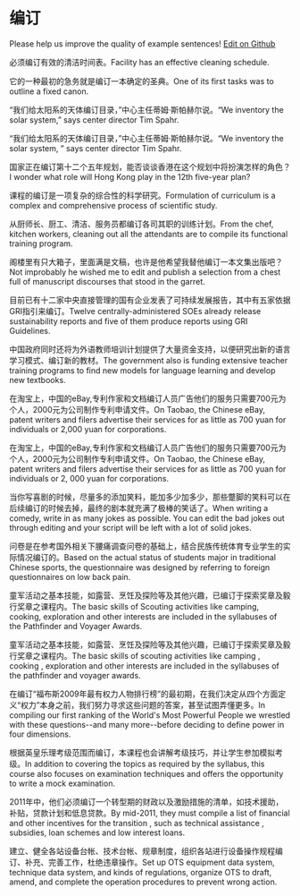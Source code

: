 # 编订

Please help us improve the quality of example sentences! [Edit on Github](https://github.com/jiyushe/jiyu-example-sentence-source/blob/main/chinese/bianding.md)

<p><span class="chinese">必须编订有效的清洁时间表。</span><span class="english">Facility has an effective cleaning schedule.</span></p>

<p><span class="chinese">它的一种最初的急务就是编订一本确定的圣典。</span><span class="english">One of its first tasks was to outline a fixed canon.</span></p>

<p><span class="chinese">“我们给太阳系的天体编订目录，”中心主任蒂姆·斯帕赫尔说。</span><span class="english">“We inventory the solar system,” says center director Tim Spahr.</span></p>

<p><span class="chinese">“我们给太阳系的天体编订目录，”中心主任蒂姆·斯帕赫尔说。</span><span class="english">“We inventory the solar system, ” says center director Tim Spahr.</span></p>

<p><span class="chinese">国家正在编订第十二个五年规划，能否谈谈香港在这个规划中将扮演怎样的角色？</span><span class="english">I wonder what role will Hong Kong play in the 12th five-year plan?</span></p>

<p><span class="chinese">课程的编订是一项复杂的综合性的科学研究。</span><span class="english">Formulation of curriculum is a complex and comprehensive process of scientific study.</span></p>

<p><span class="chinese">从厨师长、厨工、清洁、服务员都编订各司其职的训练计划。</span><span class="english">From the chef, kitchen workers, cleaning out all the attendants are to compile its functional training program.</span></p>

<p><span class="chinese">阁楼里有只大箱子，里面满是文稿，也许是他希望我替他编订一本文集出版吧？</span><span class="english">Not improbably he wished me to edit and publish a selection from a chest full of manuscript discourses that stood in the garret.</span></p>

<p><span class="chinese">目前已有十二家中央直接管理的国有企业发表了可持续发展报告，其中有五家依据GRI指引来编订。</span><span class="english">Twelve centrally-administered SOEs already release sustainability reports and five of them produce reports using GRI Guidelines.</span></p>

<p><span class="chinese">中国政府同时还将为外语教师培训计划提供了大量资金支持，以便研究出新的语言学习模式、编订新的教材。</span><span class="english">The government also is funding extensive teacher training programs to find new models for language learning and develop new textbooks.</span></p>

<p><span class="chinese">在淘宝上，中国的eBay,专利作家和文档编订人员广告他们的服务只需要700元为个人，2000元为公司制作专利申请文件。</span><span class="english">On Taobao, the Chinese eBay, patent writers and filers advertise their services for as little as 700 yuan for individuals or 2,000 yuan for corporations.</span></p>

<p><span class="chinese">在淘宝上，中国的eBay,专利作家和文档编订人员广告他们的服务只需要700元为个人，2000元为公司制作专利申请文件。</span><span class="english">On Taobao, the Chinese eBay, patent writers and filers advertise their services for as little as 700 yuan for individuals or 2, 000 yuan for corporations.</span></p>

<p><span class="chinese">当你写喜剧的时候，尽量多的添加笑料，能加多少加多少，那些蹩脚的笑料可以在后续编订的时候去掉，最终的剧本就充满了极棒的笑话了。</span><span class="english">When writing a comedy, write in as many jokes as possible. You can edit the bad jokes out through editing and your script will be left with a lot of solid jokes.</span></p>

<p><span class="chinese">问卷是在参考国外相关下腰痛调查问卷的基础上，结合民族传统体育专业学生的实际情况编订的。</span><span class="english">Based on the actual status of students major in traditional Chinese sports, the questionnaire was designed by referring to foreign questionnaires on low back pain.</span></p>

<p><span class="chinese">童军活动之基本技能，如露营、烹饪及探险等及其他兴趣，已编订于探索奖章及毅行奖章之课程内。</span><span class="english">The basic skills of Scouting activities like camping, cooking, exploration and other interests are included in the syllabuses of the Pathfinder and Voyager Awards.</span></p>

<p><span class="chinese">童军活动之基本技能，如露营、烹饪及探险等及其他兴趣，已编订于探索奖章及毅行奖章之课程内。</span><span class="english">The basic skills of scouting activities like camping , cooking , exploration and other interests are included in the syllabuses of the pathfinder and voyager awards.</span></p>

<p><span class="chinese">在编订“福布斯2009年最有权力人物排行榜”的最初期，在我们决定从四个方面定义“权力”本身之前，我们努力寻求这些问题的答案，甚至试图弄懂更多。</span><span class="english">In compiling our first ranking of the World's Most Powerful People we wrestled with these questions--and many more--before deciding to define power in four dimensions.</span></p>

<p><span class="chinese">根据英皇乐理考级范围而编订，本课程也会讲解考级技巧，并让学生参加模拟考级。</span><span class="english">In addition to covering the topics as required by the syllabus, this course also focuses on examination techniques and offers the opportunity to write a mock examination.</span></p>

<p><span class="chinese">2011年中，他们必须编订一个转型期的财政以及激励措施的清单，如技术援助，补贴，贷款计划和低息贷款。</span><span class="english">By mid-2011, they must compile a list of financial and other incentives for the transition , such as technical assistance , subsidies, loan schemes and low interest loans.</span></p>

<p><span class="chinese">建立、健全各站设备台帐、技术台帐、规章制度，组织各站进行设备操作规程编订、补充、完善工作，杜绝违章操作。</span><span class="english">Set up OTS equipment data system, technique data system, and kinds of regulations, organize OTS to draft, amend, and complete the operation procedures to prevent wrong action.</span></p>

